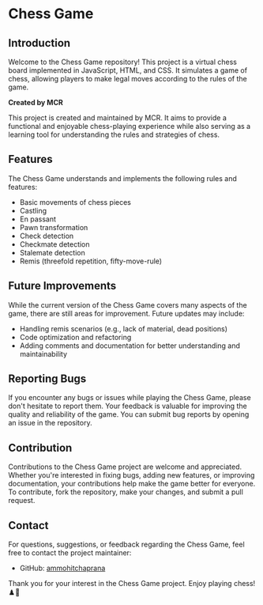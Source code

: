 

# Chess Game

## Introduction

Welcome to the Chess Game repository! 
This project is a virtual chess board implemented in JavaScript, HTML, and CSS. It simulates a game of chess, allowing players to make legal moves according to the rules of the game.

**Created by MCR**

This project is created and maintained by MCR. It aims to provide a functional and enjoyable chess-playing experience while also serving as a learning tool for understanding the rules and strategies of chess.

## Features

The Chess Game understands and implements the following rules and features:

- Basic movements of chess pieces
- Castling
- En passant
- Pawn transformation
- Check detection
- Checkmate detection
- Stalemate detection
- Remis (threefold repetition, fifty-move-rule)

## Future Improvements

While the current version of the Chess Game covers many aspects of the game, there are still areas for improvement. Future updates may include:

- Handling remis scenarios (e.g., lack of material, dead positions)
- Code optimization and refactoring
- Adding comments and documentation for better understanding and maintainability

## Reporting Bugs

If you encounter any bugs or issues while playing the Chess Game, please don't hesitate to report them. Your feedback is valuable for improving the quality and reliability of the game. You can submit bug reports by opening an issue in the repository.

## Contribution

Contributions to the Chess Game project are welcome and appreciated. Whether you're interested in fixing bugs, adding new features, or improving documentation, your contributions help make the game better for everyone. To contribute, fork the repository, make your changes, and submit a pull request.

## Contact

For questions, suggestions, or feedback regarding the Chess Game, feel free to contact the project maintainer:

- GitHub: [ammohitchaprana](https://github.com/ammohitchaprana)

Thank you for your interest in the Chess Game project. Enjoy playing chess! ♟️👑
